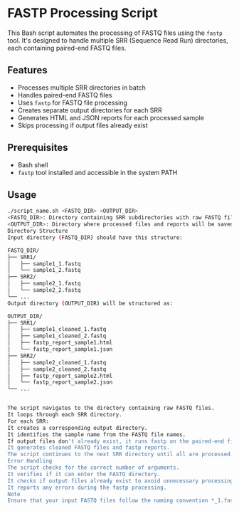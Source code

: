 
# FASTP Processing Script

This Bash script automates the processing of FASTQ files using the `fastp` tool. It's designed to handle multiple SRR (Sequence Read Run) directories, each containing paired-end FASTQ files.

## Features

- Processes multiple SRR directories in batch
- Handles paired-end FASTQ files
- Uses `fastp` for FASTQ file processing
- Creates separate output directories for each SRR
- Generates HTML and JSON reports for each processed sample
- Skips processing if output files already exist

## Prerequisites

- Bash shell
- `fastp` tool installed and accessible in the system PATH

## Usage

```bash
./script_name.sh <FASTQ_DIR> <OUTPUT_DIR>
<FASTQ_DIR>: Directory containing SRR subdirectories with raw FASTQ files
<OUTPUT_DIR>: Directory where processed files and reports will be saved
Directory Structure
Input directory (FASTQ_DIR) should have this structure:

FASTQ_DIR/
├── SRR1/
│   ├── sample1_1.fastq
│   └── sample1_2.fastq
├── SRR2/
│   ├── sample2_1.fastq
│   └── sample2_2.fastq
└── ...
Output directory (OUTPUT_DIR) will be structured as:

OUTPUT_DIR/
├── SRR1/
│   ├── sample1_cleaned_1.fastq
│   ├── sample1_cleaned_2.fastq
│   ├── fastp_report_sample1.html
│   └── fastp_report_sample1.json
├── SRR2/
│   ├── sample2_cleaned_1.fastq
│   ├── sample2_cleaned_2.fastq
│   ├── fastp_report_sample2.html
│   └── fastp_report_sample2.json
└── ...


The script navigates to the directory containing raw FASTQ files.
It loops through each SRR directory.
For each SRR:
It creates a corresponding output directory.
It identifies the sample name from the FASTQ file names.
If output files don't already exist, it runs fastp on the paired-end files.
It generates cleaned FASTQ files and fastp reports.
The script continues to the next SRR directory until all are processed.
Error Handling
The script checks for the correct number of arguments.
It verifies if it can enter the FASTQ directory.
It checks if output files already exist to avoid unnecessary processing.
It reports any errors during the fastp processing.
Note
Ensure that your input FASTQ files follow the naming convention *_1.fastq and *_2.fastq for paired-end reads.

